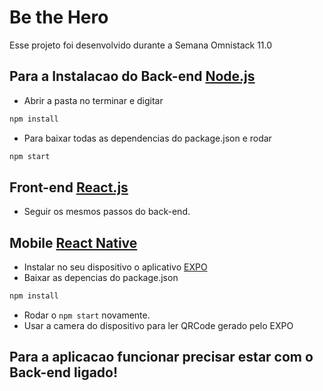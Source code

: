 # Be the Hero
  Esse projeto foi desenvolvido durante a Semana Omnistack 11.0
  
## Para a Instalacao do Back-end [Node.js](https://nodejs.org/en/)

* Abrir a pasta no terminar e digitar
```bash
npm install
```
* Para baixar todas as dependencias do package.json e rodar
```bash
npm start
```
## Front-end [React.js](https://pt-br.reactjs.org/)

* Seguir os mesmos passos do back-end. 

## Mobile [React Native](https://reactnative.dev/)

 * Instalar no seu dispositivo o aplicativo [EXPO](https://expo.io/)
 * Baixar as depencias do package.json
 ```bash
 npm install
 ```
  * Rodar o ``` npm start ``` novamente.
  * Usar a camera do dispositivo para ler QRCode gerado pelo EXPO

## Para a aplicacao funcionar **precisar estar com o Back-end ligado!**
